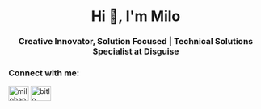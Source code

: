 <h1 align="center">Hi 👋, I'm Milo</h1>
<h3 align="center">Creative Innovator, Solution Focused | Technical Solutions Specialist at Disguise</h3>

<h3 align="left">Connect with me:</h3>
<p align="left">
<a href="https://linkedin.com/in/milohancock" target="blank"><img align="center" src="https://raw.githubusercontent.com/rahuldkjain/github-profile-readme-generator/master/src/images/icons/Social/linked-in-alt.svg" alt="milohancock" height="30" width="40" /></a>
<a href="https://instagram.com/bitlo_" target="blank"><img align="center" src="https://raw.githubusercontent.com/rahuldkjain/github-profile-readme-generator/master/src/images/icons/Social/instagram.svg" alt="bitlo_" height="30" width="40" /></a>
</p>
